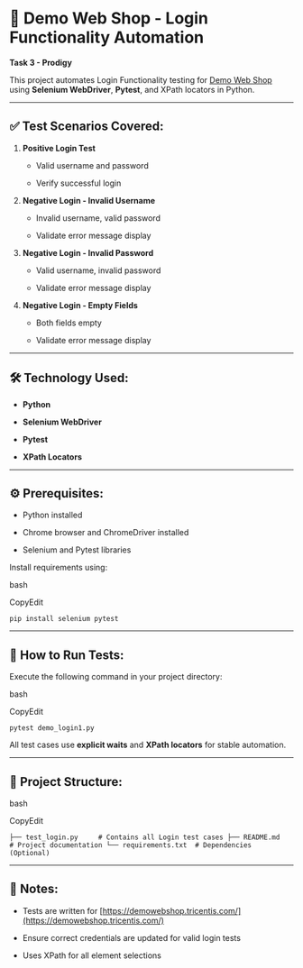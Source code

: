 # 🔐 Demo Web Shop - Login Functionality Automation

**Task 3 - Prodigy**

This project automates Login Functionality testing for [Demo Web Shop](https://demowebshop.tricentis.com/) using **Selenium WebDriver**, **Pytest**, and XPath locators in Python.

* * *

## ✅ Test Scenarios Covered:

1.  **Positive Login Test**
    
    *   Valid username and password
        
    *   Verify successful login
        
2.  **Negative Login - Invalid Username**
    
    *   Invalid username, valid password
        
    *   Validate error message display
        
3.  **Negative Login - Invalid Password**
    
    *   Valid username, invalid password
        
    *   Validate error message display
        
4.  **Negative Login - Empty Fields**
    
    *   Both fields empty
        
    *   Validate error message display
        

* * *

## 🛠️ Technology Used:

*   **Python**
    
*   **Selenium WebDriver**
    
*   **Pytest**
    
*   **XPath Locators**
    

* * *

## ⚙️ Prerequisites:

*   Python installed
    
*   Chrome browser and ChromeDriver installed
    
*   Selenium and Pytest libraries
    

Install requirements using:

bash

CopyEdit

`pip install selenium pytest`  

* * *

## 🚀 How to Run Tests:

Execute the following command in your project directory:

bash

CopyEdit

`pytest demo_login1.py`  

All test cases use **explicit waits** and **XPath locators** for stable automation.

* * *

## 📂 Project Structure:

bash

CopyEdit

`├── test_login.py     # Contains all Login test cases ├── README.md         # Project documentation └── requirements.txt  # Dependencies (Optional)`

* * *

## 📝 Notes:

*   Tests are written for [https://demowebshop.tricentis.com/](https://demowebshop.tricentis.com/)
    
*   Ensure correct credentials are updated for valid login tests
    
*   Uses XPath for all element selections


